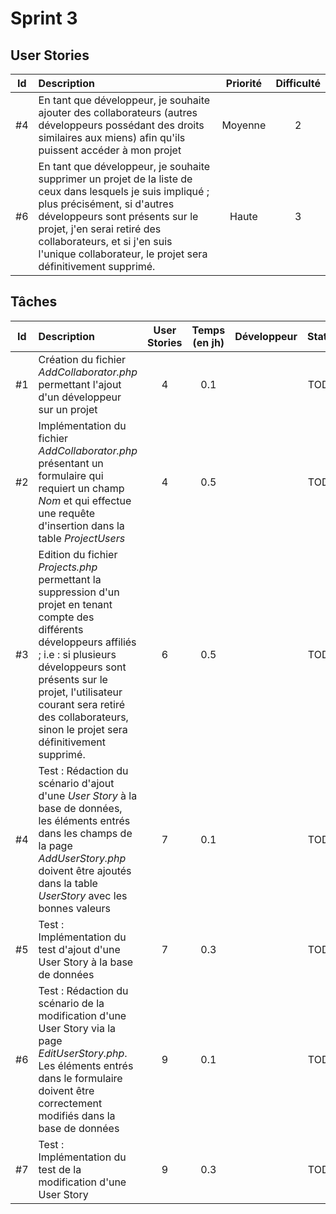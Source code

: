 # Sprint 3

## User Stories

| Id    | Description | Priorité | Difficulté |
| :---: | :---------- | :------: | :--------: |
| #4  | En tant que développeur, je souhaite ajouter des collaborateurs (autres développeurs possédant des droits similaires aux miens) afin qu'ils puissent accéder à mon projet | Moyenne | 2 |
| #6  | En tant que développeur, je souhaite supprimer un projet de la liste de ceux dans lesquels je suis impliqué ; plus précisément, si d'autres développeurs sont présents sur le projet, j'en serai retiré des collaborateurs, et si j'en suis l'unique collaborateur, le projet sera définitivement supprimé. | Haute | 3 |

## Tâches

| Id    | Description | User Stories | Temps (en jh) | Développeur | Statut |
| :---: | :---------- | :----------: | :-----------: | :---------: | :----: |
| #1    | Création du fichier *AddCollaborator.php* permettant l'ajout d'un développeur sur un projet | 4 | 0.1 |  | TODO |
| #2    | Implémentation du fichier *AddCollaborator.php* présentant un formulaire qui requiert un champ *Nom* et qui effectue une requête d'insertion dans la table *ProjectUsers* | 4 | 0.5 |  | TODO |
| #3    | Edition du fichier *Projects.php* permettant la suppression d'un projet en tenant compte des différents développeurs affiliés ; i.e : si plusieurs développeurs sont présents sur le projet, l'utilisateur courant sera retiré des collaborateurs, sinon le projet sera définitivement supprimé. | 6 | 0.5 |  | TODO |
| #4   | Test : Rédaction du scénario d'ajout d'une *User Story* à la base de données, les éléments entrés dans les champs de la page *AddUserStory.php* doivent être ajoutés dans la table *UserStory* avec les bonnes valeurs | 7 | 0.1 | | TODO |
| #5   | Test : Implémentation du test d'ajout d'une User Story à la base de données | 7 | 0.3 | | TODO |
| #6   | Test : Rédaction du scénario de la modification d'une User Story via la page *EditUserStory.php*. Les éléments entrés dans le formulaire doivent être correctement modifiés dans la base de données | 9 | 0.1 | | TODO |
| #7   | Test : Implémentation du test de la modification d'une User Story | 9 | 0.3 | | TODO |
